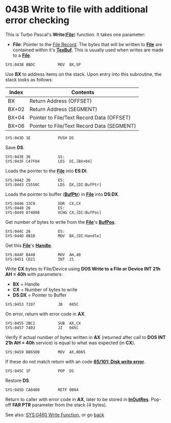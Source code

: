 # 043B Write to file with additional error checking

This is Turbo Pascal's **Write**(**[File](TEXT-FILE-TYPE.md)**) function. It takes one parameter:
- **File**: Pointer to the [File Record](TEXT-FILE-TYPE.md). The bytes that will be written to **[File](TEXT-FILE-TYPE.md)** are contained within it's **[TexBuf](TEXT-FILE-TYPE.md)**. This is usually used when writes are made to a **[File](TEXT-FILE-TYPE.md)**.

```
SYS:043B 8BDC          MOV	BX,SP
```

Use **BX** to address items on the stack. Upon entry into this subroutine, the stack looks as follows:

|Index|Contents                                  |
|-----|------------------------------------------|
|BX   |Return Address (OFFSET)                   |
|BX+02|Return Address (SEGMENT)                  |
|BX+04|Pointer to File/Text Record Data (OFFSET) |
|BX+06|Pointer to File/Text Record Data (SEGMENT)|

```
SYS:043D 1E            PUSH	DS
```

Save **DS**.

```
SYS:043E 36            SS:
SYS:043F C47F04        LES	DI,[BX+04]
```

Loads the pointer to the **[File](TEXT-FILE-TYPE.md)** into **ES**:**DI**.

```
SYS:0442 26            ES:
SYS:0443 C5550C        LDS	DX,[DI:BufPtr]
```

Loads the pointer to buffer (**[BufPtr](TEXT-FILE-TYPE.md)**) in **[File](TEXT-FILE-TYPE.md)** into **DS**:**DX**.

```
SYS:0446 33C9          XOR	CX,CX
SYS:0448 26            ES:
SYS:0449 874D08        XCHG	CX,[DI:BufPos]
```

Get number of bytes to write from the **[File](TEXT-FILE-TYPE.md)**'s **[BufPos](TEXT-FILE-TYPE.md)**.

```
SYS:044C 26            ES:
SYS:044D 8B1D          MOV	BX,[DI:Handle]
```

Get this **[File](TEXT-FILE-TYPE.md)**'s **[Handle](TEXT-FILE-TYPE.md)**.

```
SYS:044F B440          MOV	AH,40
SYS:0451 CD21          INT	21
```

Write **CX** bytes to File/Device using **DOS Write to a File or Device INT 21h AH = 40h** with parameters:
- **BX** = Handle
- **CX** = Number of bytes to write
- **DS**:**DX** = Pointer to Buffer 

```
SYS:0453 7207          JB	045C
```

On error, return with error code in **AX**.

```
SYS:0455 2BC1          SUB	AX,CX
SYS:0457 7403          JZ	045C
```

Verify if actual number of bytes written in **AX** (returned after call to **DOS INT 21h AH = 40h** service) is equal to what was expected (in **CX**).

```
SYS:0459 B86500        MOV	AX,0065
```

If these do not match return with an code **[65/101: Disk write error](ERROR-CODES.md)**.

```
SYS:045C 1F            POP	DS
```

Restore **DS**.

```
SYS:045D CA0400        RETF	0004
```

Return to caller with error code in **AX**, later to be stored in **[InOutRes](DATA.md)**. Pop-off **FAR PTR** parameter from the stack (4 bytes).

See also: [SYS:0460 Write Function](0460-WRITE-FUNC.md), or go [back](../README.md)